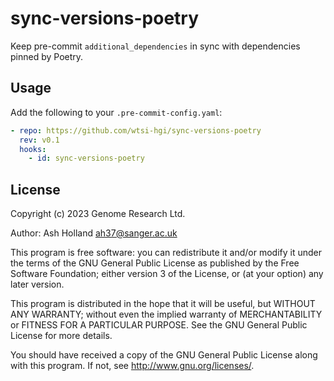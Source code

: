 # sync-versions-poetry

Keep pre-commit `additional_dependencies` in sync with dependencies pinned by Poetry.

## Usage

Add the following to your `.pre-commit-config.yaml`:

```yaml
- repo: https://github.com/wtsi-hgi/sync-versions-poetry
  rev: v0.1
  hooks:
    - id: sync-versions-poetry
```

## License

Copyright (c) 2023 Genome Research Ltd.

Author: Ash Holland <ah37@sanger.ac.uk>

This program is free software: you can redistribute it and/or modify it under
the terms of the GNU General Public License as published by the Free Software
Foundation; either version 3 of the License, or (at your option) any later
version.

This program is distributed in the hope that it will be useful, but WITHOUT
ANY WARRANTY; without even the implied warranty of MERCHANTABILITY or FITNESS
FOR A PARTICULAR PURPOSE. See the GNU General Public License for more
details.

You should have received a copy of the GNU General Public License along with
this program. If not, see <http://www.gnu.org/licenses/>.
